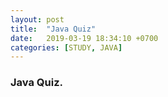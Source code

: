 ```yaml
---
layout: post
title:  "Java Quiz"
date:   2019-03-19 18:34:10 +0700
categories: [STUDY, JAVA]
---
```


### Java Quiz.

